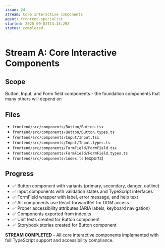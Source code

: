 ```yaml
---
issue: 24
stream: Core Interactive Components
agent: frontend-specialist
started: 2025-09-03T13:33:29Z
status: completed
---
```


# Stream A: Core Interactive Components

## Scope
Button, Input, and Form field components - the foundation components that many others will depend on

## Files
- `frontend/src/components/Button/Button.tsx`
- `frontend/src/components/Button/Button.types.ts`
- `frontend/src/components/Input/Input.tsx`
- `frontend/src/components/Input/Input.types.ts`
- `frontend/src/components/FormField/FormField.tsx`
- `frontend/src/components/FormField/FormField.types.ts`
- `frontend/src/components/index.ts` (exports)

## Progress
- ✅ Button component with variants (primary, secondary, danger, outline)
- ✅ Input components with validation states and TypeScript interfaces
- ✅ FormField wrapper with label, error message, and help text
- ✅ All components use React.forwardRef for DOM access
- ✅ Proper accessibility attributes (ARIA labels, keyboard navigation)
- ✅ Components exported from index.ts
- ✅ Unit tests created for Button component
- ✅ Storybook stories created for Button component

**STREAM COMPLETED** - All core interactive components implemented with full TypeScript support and accessibility compliance.